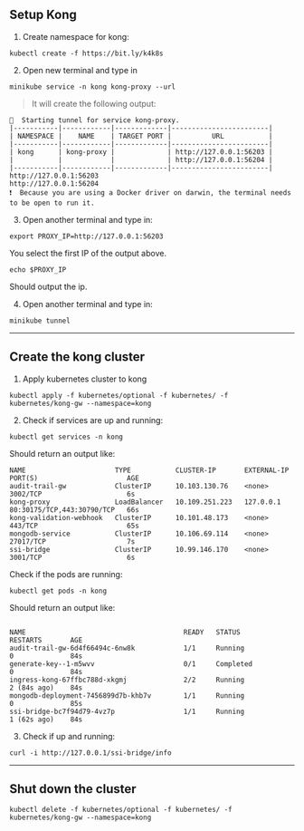 ## Setup Kong

1. Create namespace for kong:
```
kubectl create -f https://bit.ly/k4k8s
```

2. Open new terminal and type in
```
minikube service -n kong kong-proxy --url
```
> It will create the following output:

```
🏃  Starting tunnel for service kong-proxy.
|-----------|------------|-------------|------------------------|
| NAMESPACE |    NAME    | TARGET PORT |          URL           |
|-----------|------------|-------------|------------------------|
| kong      | kong-proxy |             | http://127.0.0.1:56203 |
|           |            |             | http://127.0.0.1:56204 |
|-----------|------------|-------------|------------------------|
http://127.0.0.1:56203
http://127.0.0.1:56204
❗  Because you are using a Docker driver on darwin, the terminal needs to be open to run it.
```

3. Open another terminal and type in:

```
export PROXY_IP=http://127.0.0.1:56203
```
You select the first IP of the output above.

```
echo $PROXY_IP
```
Should output the ip.

4. Open another terminal and type in:

```
minikube tunnel
```

--- 


## Create the kong cluster

1. Apply kubernetes cluster to kong

```
kubectl apply -f kubernetes/optional -f kubernetes/ -f kubernetes/kong-gw --namespace=kong
```
2. Check if services are up and running:

```
kubectl get services -n kong
```
Should return an output like:
```
NAME                      TYPE           CLUSTER-IP       EXTERNAL-IP   PORT(S)                      AGE
audit-trail-gw            ClusterIP      10.103.130.76    <none>        3002/TCP                     6s
kong-proxy                LoadBalancer   10.109.251.223   127.0.0.1     80:30175/TCP,443:30790/TCP   66s
kong-validation-webhook   ClusterIP      10.101.48.173    <none>        443/TCP                      65s
mongodb-service           ClusterIP      10.106.69.114    <none>        27017/TCP                    7s
ssi-bridge                ClusterIP      10.99.146.170    <none>        3001/TCP                     6s
```

Check if the pods are running:
```
kubectl get pods -n kong
```

Should return an output like:
```

NAME                                       READY   STATUS                       RESTARTS       AGE
audit-trail-gw-6d4f66494c-6nw8k            1/1     Running                      0              84s
generate-key--1-m5wvv                      0/1     Completed                    0              84s
ingress-kong-67ffbc788d-xkgmj              2/2     Running                      2 (84s ago)    84s
mongodb-deployment-7456899d7b-khb7v        1/1     Running                      0              85s
ssi-bridge-bc7f94d79-4vz7p                 1/1     Running                      1 (62s ago)    84s
```

3. Check if up and running:

```
curl -i http://127.0.0.1/ssi-bridge/info
```

---

## Shut down the cluster

```
kubectl delete -f kubernetes/optional -f kubernetes/ -f kubernetes/kong-gw --namespace=kong
```